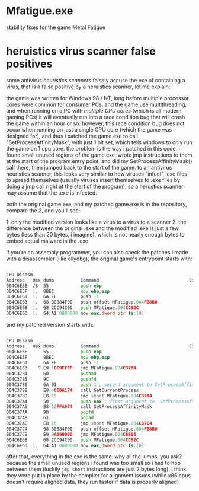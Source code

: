 # Mfatigue.exe
stability fixes for the game Metal Fatigue

# heruistics virus scanner false positives

some antivirus *heuristics scanners* falsely accuse the exe of containing a virus, that is a false positive by a heruistics scanner, let me explain:

the game was written for Windows 98 / NT, 
long before multiple processor cores were common for consumer PCs, 
and the game use multithreading, and when running on a  PC with *multiple CPU cores* (which is all modern gaming PCs) it will eventually run into a race condition bug that will crash the game within an hour or so. 
however, this race condition bug does not occur when running on just a single CPU core (which the game was designed for), and thus i patched the game exe to call 
"SetProcessAffinityMask", with just 1 bit set, which tells windows to only run the game on 1 cpu core. the problem is the way i patched in this code, i found small unused regions of the game.exe, wrote jmp instructions to them at the start of the program entry point, and did my SetProcessAffinityMask() call there, then jumped back to the start of the game. to an antivirus heuristics scanner, this looks very similar to how viruses "infect" .exe files to spread themselves (usually viruses insert themselves to .exe files by doing a jmp call right at the start of the program), so a herustics scanner may assume that the .exe is infected.

both the original game.exe, and my patched game.exe is in the repository, compare the 2, and you'll see:

1: only the modified version looks like a virus to a virus to a scanner
2: the difference between the original .exe and the modified .exe is just a few bytes (less than 20 bytes, i imagine), 
which is not nearly enough bytes to embed actual malware in the .exe

if you're an assembly programmer, you can also check the patches i made with a disassembler (like ollydbg), 
the original game's entrypoint starts with: 
```asm

CPU Disasm
Address   Hex dump          Command                                  Comments
004C6E5E  /$  55            push ebp
004C6E5F  |.  8BEC          mov ebp,esp
004C6E61  |.  6A FF         push -1
004C6E63  |.  68 B0B84F00   push offset MFatigue.004FB8B0
004C6E68  |.  68 2CC94C00   push MFatigue.004CC92C
004C6E6D  |.  64:A1 0000000 mov eax,dword ptr fs:[0]
```            


and my patched version starts with: 
```asm

CPU Disasm
Address   Hex dump          Command                                  Comments
004C6E5E      55            push ebp
004C6E5F      8BEC          mov ebp,esp
004C6E61      6A FF         push -1
004C6E63    ^ E9 1CC9FFFF   jmp MFatigue.004C3784
004C3784      60            pushad
004C3785      9C            pushfd
004C3786      6A 01         push 1 ; second argument to SetProcessAffinityMask, a single bit meaning only the first cpu core.
004C3788      E8 4CE0A174   call GetCurrentProcess
004C378D      EB 15         jmp short MFatigue.004C37A4
004C37A4      50            push eax ; first argument to  SetProcessAffinityMask 
004C37A5      E8 12FFA974   call SetProcessAffinityMask
004C37AA      9D            popfd
004C37AB      61            popad
004C37AC      EB 16         jmp short MFatigue.004C37C4
004C37C4      68 B0B84F00   push offset MFatigue.004FB8B0
004C37C9      E9 9A360000   jmp MFatigue.004C6E68
004C6E68      68 2CC94C00   push MFatigue.004CC92C                  
004C6E6D  |.  64:A1 0000000 mov eax,dword ptr fs:[0]
```

after that, everything in the exe is the same. why all the jumps, you ask? because the small unused regions i found was too small so i had to hop between them (luckily `jmp short` instructions are just 2 bytes long), i think they were put in place by the compiler for alignment issues (while x86 cpus doesn't require aligned data, they run faster if data is properly aligned)
